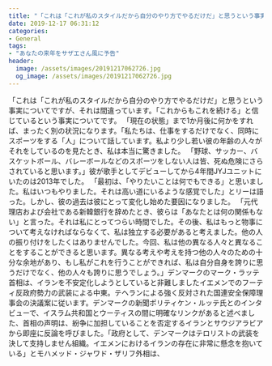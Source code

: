 ```yaml
---
title: "「これは「これが私のスタイルだから自分のやり方でやるだけだ」と思うという事実についてですが、それは間違っています。"
date: 2019-12-17 06:31:12
categories:
- General
tags:
- "あなたの来年をサザエさん風に予告"
header:
  image: /assets/images/20191217062726.jpg
  og_image: /assets/images/20191217062726.jpg
---
```


「これは「これが私のスタイルだから自分のやり方でやるだけだ」と思うという事実についてですが、それは間違っています。「これからもこれを続ける」と信じているという事実についてです。 「現在の状態」まで1か月後に何かをすれば、まったく別の状況になります。「私たちは、仕事をするだけでなく、同時にスポーツをする「人」について話しています。私より少し若い彼の年齢の人々がそれをしているのを見たとき、私は本当に驚きました。 「野球、サッカー、バスケットボール、バレーボールなどのスポーツをしない人は皆、死ぬ危険にさらされていると思います。」彼が歌手としてデビューしてから4年間JYJユニットにいたのは2013年でした。 「最初は、「やりたいことは何でもできる」と思いました。私はいつもやりました。それは高い道にいるような感覚でした」とリーは語った。しかし、彼の過去は彼にとって変化し始めた要因になりました。 「元代理店および会社である新韓銀行を辞めたとき、彼らは「あなたとは何の関係もない」と言った。それは私にとってつらい時間でした。その後、私はもっと物事について考えなければならなくて、私は独立する必要があると考えました。他の人の振り付けをしたくはありませんでした。今回、私は他の異なる人々と異なることをすることができると思います。異なる考えや考えを持つ他の人々のための十分な余地があり、もし私がこれを行うことができれば、私は自分自身を誇りに思うだけでなく、他の人々も誇りに思うでしょう。」デンマークのマーク・ラッテ首相は、イランを不安定化しようとしていると非難しましたイエメンでのフーティ反政府勢力の武装による中東。テヘランによる強く反対された国連安全保障理事会の決議案に従います。デンマークの新聞ポリティケン・ルッテ氏とのインタビューで、イスラム共和国とウーティスの間に明確なリンクがあると述べました、首相の声明は、紛争に加担していることを否定するイランとサウジアラビアから即座に反論を呼びました。「政府として、デンマークはテロリストの武装を決して支持しません組織。イエメンにおけるイランの存在に非常に懸念を抱いている」とモハメッド・ジャワド・ザリフ外相は、
